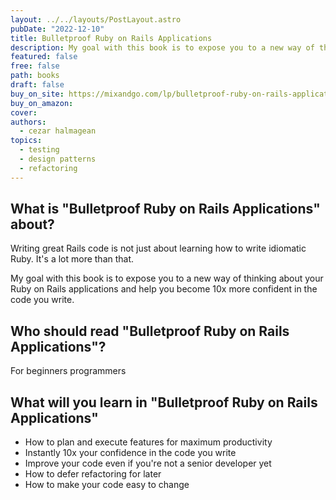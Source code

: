 ```yaml
---
layout: ../../layouts/PostLayout.astro
pubDate: "2022-12-10"
title: Bulletproof Ruby on Rails Applications
description: My goal with this book is to expose you to a new way of thinking about your Ruby on Rails applications and help you become 10x more confident in the code you write.
featured: false
free: false
path: books
draft: false
buy_on_site: https://mixandgo.com/lp/bulletproof-ruby-on-rails-applications-ebook
buy_on_amazon:
cover: 
authors:
  - cezar halmagean
topics:
  - testing
  - design patterns
  - refactoring
---
```

## What is "Bulletproof Ruby on Rails Applications" about?
Writing great Rails code is not just about learning how to write idiomatic Ruby. It's a lot more than that.

My goal with this book is to expose you to a new way of thinking about your Ruby on Rails applications and help you become 10x more confident in the code you write.

## Who should read "Bulletproof Ruby on Rails Applications"?
For beginners programmers

## What will you learn in "Bulletproof Ruby on Rails Applications"
- How to plan and execute features for maximum productivity
- Instantly 10x your confidence in the code you write
- Improve your code even if you're not a senior developer yet
- How to defer refactoring for later
- How to make your code easy to change